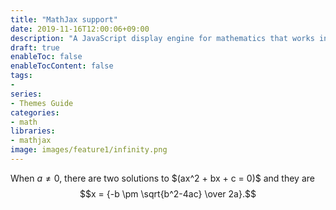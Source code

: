 ```yaml
---
title: "MathJax support"
date: 2019-11-16T12:00:06+09:00
description: "A JavaScript display engine for mathematics that works in all browsers.No more setup for readers. It just works."
draft: true
enableToc: false
enableTocContent: false
tags:
- 
series:
- Themes Guide
categories:
- math
libraries:
- mathjax
image: images/feature1/infinity.png
---
```

When $a \ne 0$, there are two solutions to $\(ax^2 + bx + c = 0\)\$ and they are
$$x = {-b \pm \sqrt{b^2-4ac} \over 2a}.$$
